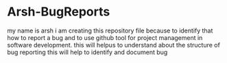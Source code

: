 # Arsh-BugReports

my name is arsh i am creating this repository file because to identify that how to report a bug and to use github tool for project management in software development. this will helpus to understand about the structure of bug reporting this will help to identify and document bug
